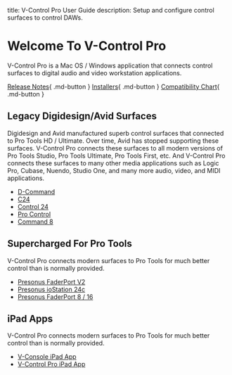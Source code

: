 title: V-Control Pro User Guide
description: Setup and configure control surfaces to control DAWs.

# Welcome To V-Control Pro
V-Control Pro is a Mac OS / Windows application that connects control surfaces to digital audio and video workstation applications.

[Release Notes](https://neyrinck.com/help/v-control-pro-release-notes/){ .md-button }
[Installers](https://neyrinck.com/download/v-control-pro/){ .md-button }
[Compatibility Chart](https://neyrinck.com/vcpro-compatibility/){ .md-button }

## Legacy Digidesign/Avid Surfaces
Digidesign and Avid manufactured superb control surfaces that connected to Pro Tools HD / Ultimate. Over time, Avid has stopped supporting these surfaces. V-Control Pro connects these surfaces to all modern versions of Pro Tools Studio, Pro Tools Ultimate, Pro Tools First, etc. And V-Control Pro connects these surfaces to many other media applications such as Logic Pro, Cubase, Nuendo, Studio One, and many more audio, video, and MIDI applications.

* [D-Command](./d-command.md)
* [C24](./c24.md)
* [Control 24](./control-24.md)
* [Pro Control](./pro-control.md)
* [Command 8](./command8.md)

## Supercharged For Pro Tools
V-Control Pro connects modern surfaces to Pro Tools for much better control than is normally provided.

* [Presonus FaderPort V2](./faderport-v2.md)
* [Presonus ioStation 24c](./faderport-v2.md)
* [Presonus FaderPort 8 / 16](./faderport-8-16.md)

## iPad Apps
V-Control Pro connects modern surfaces to Pro Tools for much better control than is normally provided.

* [V-Console iPad App](./v-console.md)
* [V-Control Pro iPad App](./v-control-pro-ipad.md)

